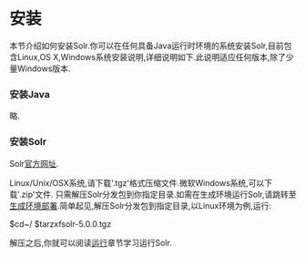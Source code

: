 # 安装

本节介绍如何安装Solr.你可以在任何具备Java运行时环境的系统安装Solr,目前包含Linux,OS X,Windows系统安装说明,详细说明如下.此说明适应任何版本,除了少量Windows版本.

### 安装Java

略.

### 安装Solr

Solr[官方网址](http://lucene.apache.org/solr/).

Linux/Unix/OSX系统,请下载'.tgz'格式压缩文件.微软Windows系统,可以下载'.zip'文件.
只需解压Solr分发包到你指定目录.如需在生成环境运行Solr,请跳转至[生成环境部署](manage/production.md).简单起见,解压Solr分发包到指定目录,以Linux环境为例,运行:

$cd~/
$tarzxfsolr-5.0.0.tgz

解压之后,你就可以阅读[运行](running.md)章节学习运行Solr.